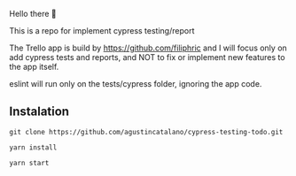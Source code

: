 
Hello there 👋

This is a repo for implement cypress testing/report 

The Trello app is build by https://github.com/filiphric and I will focus only on add cypress tests and reports, and NOT to fix or implement new features to the app itself.

eslint will run only on the tests/cypress folder, ignoring the app code. 

## Instalation

`git clone https://github.com/agustincatalano/cypress-testing-todo.git`

`yarn install`

`yarn start`




